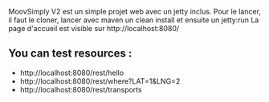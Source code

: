 
MoovSimply V2 est un simple projet web avec un jetty inclus.
Pour le lancer, il faut le cloner, lancer avec maven un clean install et ensuite un jetty:run
La page d'accueil est visible sur http://localhost:8080/

## You can test resources :

- http://localhost:8080/rest/hello
- http://localhost:8080/rest/where?LAT=1&LNG=2
- http://localhost:8080/rest/transports
